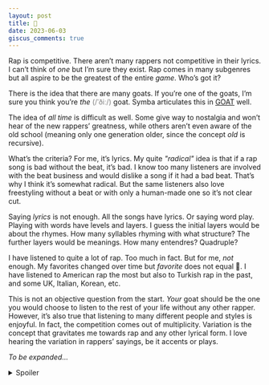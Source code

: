 ```yaml
---
layout: post
title: 🐐
date: 2023-06-03
giscus_comments: true
---
```


Rap is competitive. There aren’t many rappers not competitive in their lyrics. I can’t think of *one* but I’m sure they exist. Rap comes in many subgenres but all aspire to be the greatest of the entire *game*. Who’s got it?

There is the idea that there are many goats. If you’re one of the goats, I’m sure you think you’re *the* <span style="color:gray">(/ˈðiː/)</span> goat. Symba articulates this in [GOAT](https://open.spotify.com/track/2hXfs7Y9jN0Vfh5YVJQtHn?si=4f826a0b918741e3) well.

The idea of *all time* is difficult as well. Some give way to nostalgia and won’t hear of the new rappers’ greatness, while others aren’t even aware of the old school (meaning only one generation older, since the concept *old* is recursive).

What’s the criteria? For me, it’s lyrics. My quite *"radical"* idea is that if a rap song is bad without the beat, it’s bad. I know too many listeners are involved with the beat business and would dislike a song if it had a bad beat. That’s why I think it’s somewhat radical. But the same listeners also love freestyling without a beat or with only a human-made one so it’s not clear cut.

Saying *lyrics* is not enough. All the songs have lyrics. Or saying word play. Playing with words have levels and layers. I guess the initial layers would be about the rhymes. How many syllables rhyming with what structure? The further layers would be meanings. How many entendres? Quadruple?

I have listened to quite a lot of rap. Too much in fact. But for me, *not* enough. My favorites changed over time but *favorite* does not equal 🐐. I have listened to American rap the most but also to Turkish rap in the past, and some UK, Italian, Korean, etc.

This is not an objective question from the start. *Your* goat should be the one you would choose to listen to the rest of your life without any other rapper. However, it’s also true that listening to many different people and styles is enjoyful. In fact, the competition comes out of multiplicity. Variation is the concept that gravitates me towards rap and any other lyrical form. I love hearing the variation in rappers’ sayings, be it accents or plays.

*To be expanded...*

<details>
<summary>Spoiler</summary>
Who’s my goat? Tariq forever.
</details>
